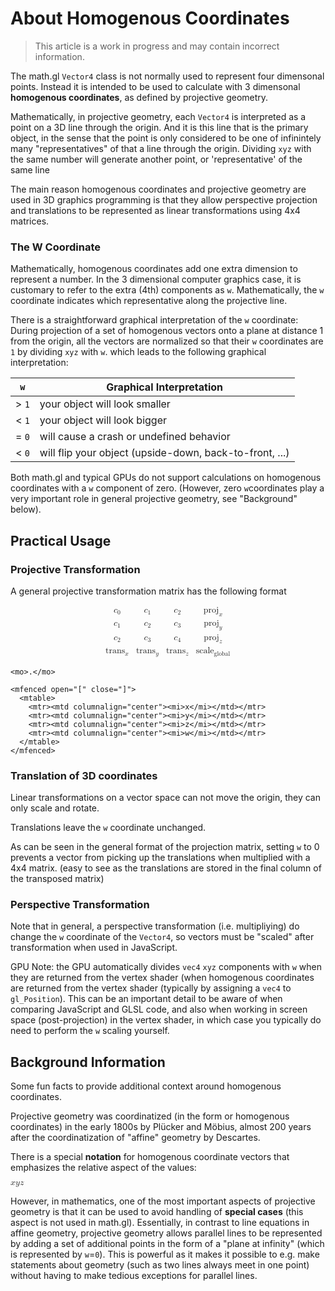 # About Homogenous Coordinates

> This article is a work in progress and may contain incorrect information.


The math.gl `Vector4` class is not normally used to represent four dimensonal points. Instead it is intended to be used to calculate with 3 dimensonal **homogenous coordinates**, as defined by projective geometry.

Mathematically, in projective geometry, each `Vector4` is interpreted as a point on a 3D line through the origin. And it is this line that is the primary object, in the sense that the point is only considered to be one of infinintely many "representatives" of that a line through the origin. Dividing `xyz` with the same number will generate another point, or 'representative' of the same line

The main reason homogenous coordinates and projective geometry are used in 3D graphics programming is that they allow perspective projection and translations to be represented as linear transformations using 4x4 matrices.


### The W Coordinate

Mathematically, homogenous coordinates add one extra dimension to represent a number. In the 3 dimensional computer graphics case, it is customary to refer to the extra (4th) components as `w`. Mathematically, the `w` coordinate indicates which representative along the projective line.

There is a straightforward graphical interpretation of the `w` coordinate: During projection of a set of homogenous vectors onto a plane at distance 1 from the origin, all the vectors are normalized so that their `w` coordinates are `1` by dividing `xyz` with `w`. which leads to the following graphical interpretation:

| `w`     | Graphical Interpretation  |
| ---     | --- |
| > `1`   | your object will look smaller |
| < `1`   | your object will look bigger |
| = `0`   | will cause a crash or undefined behavior |
| < `0`   | will flip your object (upside-down, back-to-front, ...) |

Both math.gl and typical GPUs do not support calculations on homogenous coordinates with a `w` component of zero. (However, zero `w`coordinates play a very important role in general projective geometry, see "Background" below).


## Practical Usage

### Projective Transformation

A general projective transformation matrix has the following format

<math display="block">
  <mrow>
    <mfenced open="[" close="]">
      <mtable>
        <mtr>
          <mtd columnalign="center"><msub><mi>c</mi><mn>0</mn></msub></mtd>
          <mtd columnalign="center"><msub><mi>c</mi><mn>1</mn></msub></mtd>
          <mtd columnalign="center"><msub><mi>c</mi><mn>2</mn></msub></mtd>
          <mtd columnalign="center"><msub><mi>proj</mi><mi>x</mi></msub></mtd>
        </mtr>
        <mtr>
          <mtd columnalign="center"><msub><mi>c</mi><mn>1</mn></msub></mtd>
          <mtd columnalign="center"><msub><mi>c</mi><mn>2</mn></msub></mtd>
          <mtd columnalign="center"><msub><mi>c</mi><mn>3</mn></msub></mtd>
          <mtd columnalign="center"><msub><mi>proj</mi><mi>y</mi></msub></mtd>
        </mtr>
        <mtr>
          <mtd columnalign="center"><msub><mi>c</mi><mn>2</mn></msub></mtd>
          <mtd columnalign="center"><msub><mi>c</mi><mn>3</mn></msub></mtd>
          <mtd columnalign="center"><msub><mi>c</mi><mn>4</mn></msub></mtd>
          <mtd columnalign="center"><msub><mi>proj</mi><mi>z</mi></msub></mtd>
        </mtr>
        <mtr>
          <mtd columnalign="center"><msub><mi>trans</mi><mi>x</mi></msub></mtd>
          <mtd columnalign="center"><msub><mi>trans</mi><mi>y</mi></msub></mtd>
          <mtd columnalign="center"><msub><mi>trans</mi><mi>z</mi></msub></mtd>
          <mtd columnalign="center"><msub><mi>scale</mi><mi>global</mi></msub></mtd>
        </mtr>
      </mtable>
    </mfenced>

    <mo>.</mo>

    <mfenced open="[" close="]">
      <mtable>
        <mtr><mtd columnalign="center"><mi>x</mi></mtd></mtr>
        <mtr><mtd columnalign="center"><mi>y</mi></mtd></mtr>
        <mtr><mtd columnalign="center"><mi>z</mi></mtd></mtr>
        <mtr><mtd columnalign="center"><mi>w</mi></mtd></mtr>
      </mtable>
    </mfenced>
  </mrow>
</math>


### Translation of 3D coordinates

Linear transformations on a vector space can not move the origin, they can only scale and rotate.

Translations leave the `w` coordinate unchanged.

As can be seen in the general format of the projection matrix, setting `w` to 0 prevents a vector from picking up the translations when multiplied with a 4x4 matrix. (easy to see as the translations are stored in the final column of the transposed matrix)


### Perspective Transformation

Note that in general, a perspective transformation (i.e. multipliying) do change the `w` coordinate of the `Vector4`, so vectors must be "scaled" after transformation when used in JavaScript.

GPU Note: the GPU automatically divides `vec4` `xyz` components with `w` when they are returned from the vertex shader (when homogenous coordinates are returned from the vertex shader (typically by assigning a `vec4` to `gl_Position`). This can be an important detail to be aware of when comparing JavaScript and GLSL code, and also when working in screen space (post-projection) in the vertex shader, in which case you typically do need to perform the `w` scaling yourself.


## Background Information

Some fun facts to provide additional context around homogenous coordinates.

Projective geometry was coordinatized (in the form or homogenous coordinates) in the early 1800s by Plücker and Möbius, almost 200 years after the coordinatization of "affine" geometry by Descartes.

There is a special **notation** for homogenous coordinate vectors that emphasizes the relative aspect of the values:

<math>
  <mfenced open="[" close="]" separators=":::">
    <mi>x</mi><mi>y</mi><mi>z</mi>
  </mfenced>
</math>

However, in mathematics, one of the most important aspects of projective geometry is that it can be used to avoid handling of **special cases** (this aspect is not used in math.gl). Essentially, in contrast to line equations in affine geometry, projective geometry allows parallel lines to be represented by adding a set of additional points in the form of a "plane at infinity" (which is represented by `w`=`0`). This is powerful as it makes it possible to e.g. make statements about geometry (such as two lines always meet in one point) without having to make tedious exceptions for parallel lines.
